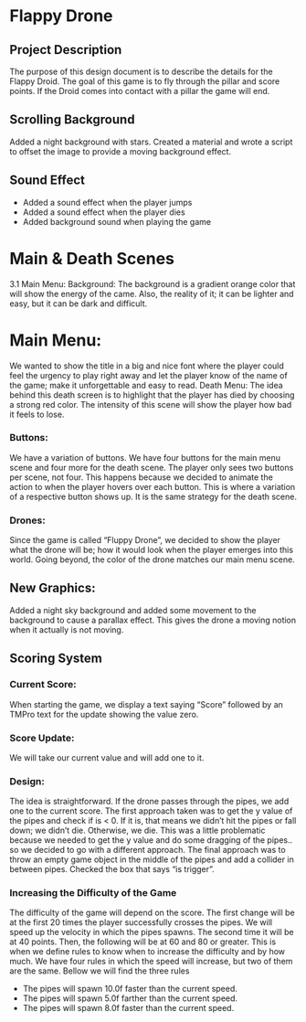 # Flappy Drone

## Project Description
The purpose of this design document is to describe the details for the Flappy Droid. The goal of this game is to fly through the pillar and score points. If the Droid comes into contact with a pillar the game will end. 


## Scrolling Background

Added a night background with stars. Created a material and wrote a script to offset the image to provide a moving background effect.
 
## Sound Effect 

- Added a sound effect when the player jumps
- Added a sound effect when the player dies 
- Added background sound when playing the game 

# Main & Death Scenes
3.1 Main Menu:
Background:
The background is a gradient orange color that will show the energy of the came. Also, the reality of it; it can be lighter and easy, but it can be dark and difficult.

# Main Menu: 
We wanted to show the title in a big and nice font where the player could feel the urgency to play right away and let the player know of the name of the game; make it unforgettable and easy to read.
Death Menu: 
The idea behind this death screen is to highlight that the player has died by choosing a strong red color. The intensity of this scene will show the player how bad it feels to lose. 

### Buttons:
We have a variation of buttons. We have four buttons for the main menu scene and four more for the death scene. The player only sees two buttons per scene, not four. This happens because we decided to animate the action to when the player hovers over each button. This is where a variation of a respective button shows up. It is the same strategy for the death scene. 

### Drones:
Since the game is called “Fluppy Drone”, we decided to show the player what the drone will be; how it would look when the player emerges into this world. Going beyond, the color of the drone matches our main menu scene.

## New Graphics:
Added a night sky background and added some movement to the background to cause a parallax effect. This gives the drone a moving notion when it actually is not moving.  

## Scoring System 

### Current Score: 
When starting the game, we display a text saying “Score” followed by an TMPro text for the update showing the value zero.

### Score Update:
We will take our current value and will add one to it. 

### Design:
The idea is straightforward. If the drone passes through the pipes, we add one to the current score. The first approach taken was to get the y value of the pipes and check if is < 0. If it is, that means we didn’t hit the pipes or fall down; we didn’t die. 
Otherwise, we die. This was a little problematic because we needed to get the y value and do some dragging of the pipes.. so we decided to go with a different approach. The final approach was to throw an empty game object in the middle of the pipes and add a collider in between pipes. Checked the box that says “is trigger”. 

### Increasing the Difficulty of the Game
The difficulty of the game will depend on the score. The first change will be at the first 20 times the player successfully crosses the pipes. We will speed up the velocity in which the pipes spawns. The second time it will be at 40 points. Then, the following will be at 60 and 80 or greater. This is when we define rules to know when to increase the difficulty and by how much. We have four rules in which the speed will increase, but two of them are the same. Bellow we will find the three rules
 
- The pipes will spawn 10.0f faster than the current speed.
- The pipes will spawn 5.0f farther than the current speed.
- The pipes will spawn 8.0f faster than the current speed. 

